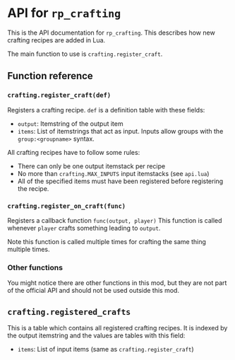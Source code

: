 # API for `rp_crafting`

This is the API documentation for `rp_crafting`. This describes
how new crafting recipes are added in Lua.

The main function to use is `crafting.register_craft`.

## Function reference
### `crafting.register_craft(def)`

Registers a crafting recipe. 
`def` is a definition table with these fields:

* `output`: Itemstring of the output item
* `items`: List of itemstrings that act as input. Inputs allow
   groups with the `group:<groupname>` syntax.

All crafting recipes have to follow some rules:
* There can only be one output itemstack per recipe
* No more than `crafting.MAX_INPUTS` input itemstacks (see `api.lua`)
* All of the specified items must have been registered before
  registering the recipe.

### `crafting.register_on_craft(func)`

Registers a callback function `func(output, player)`
This function is called whenever `player` crafts something
leading to `output`.

Note this function is called multiple times for crafting the same thing
multiple times.

### Other functions

You might notice there are other functions in this mod, but they are
not part of the official API and should not be used outside this mod.

## `crafting.registered_crafts`

This is a table which contains all registered crafting recipes. It is indexed
by the output itemstring and the values are tables with this field:

* `items`: List of input items (same as `crafting.register_craft`)
